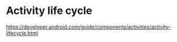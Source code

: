 # Activity life cycle
https://developer.android.com/guide/components/activities/activity-lifecycle.html